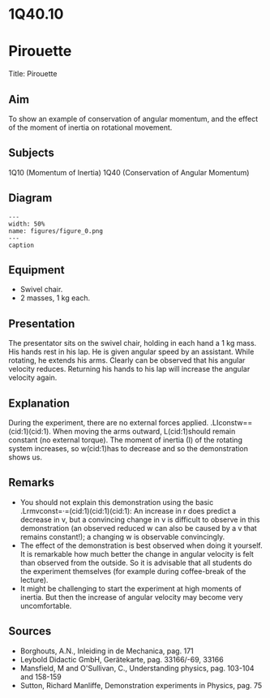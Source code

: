 # 1Q40.10 
  # Pirouette 
  Title: Pirouette    
  
## Aim   
 To show an example of conservation of angular momentum, and the effect of the moment of inertia on rotational movement.    
  
## Subjects   
 1Q10 (Momentum of Inertia) 1Q40 (Conservation of Angular Momentum)   
  
## Diagram   
   
```{figure} figures/figure_0.png  
---  
width: 50%  
name: figures/figure_0.png  
---  
caption  
``` 
      
  
## Equipment   
 
 *  Swivel chair. 
 *  2 masses, 1 kg each.
     
  
## Presentation   
 The presentator sits on the swivel chair, holding in each hand a 1 kg mass. His hands rest in his lap. He is given angular speed by an assistant. While rotating, he extends his arms. Clearly can be observed that his angular velocity reduces. Returning his hands to his lap will increase the angular velocity again.    
  
## Explanation   
 During the experiment, there are no external forces applied. .LIconstw==(cid:1)(cid:1). When moving the arms outward, L(cid:1)should remain constant (no external torque). The moment of inertia (I) of the rotating system increases, so w(cid:1)has to decrease and so the demonstration shows us.    
  
## Remarks   
 
 *  You should not explain this demonstration using the basic .Lrmvconst=·=(cid:1)(cid:1)(cid:1): An increase in r does predict a decrease in v, but a convincing change in v is difficult to observe in this demonstration (an observed reduced w can also be caused by a v that remains constant!); a changing w is observable convincingly. 
 *  The effect of the demonstration is best observed when doing it yourself. It is remarkable how much better the change in angular velocity is felt than observed from the outside. So it is advisable that all students do the experiment themselves (for example during coffee-break of the lecture). 
 *  It might be challenging to start the experiment at high moments of inertia. But then the increase of angular velocity may become very uncomfortable.
   
  
## Sources   
 
 *  Borghouts, A.N., Inleiding in de Mechanica, pag. 171 
 *  Leybold Didactic GmbH, Gerätekarte, pag. 33166/-69, 33166 
 *  Mansfield, M and O'Sullivan, C., Understanding physics, pag. 103-104 and 158-159 
 *  Sutton, Richard Manliffe, Demonstration experiments in Physics, pag. 75
 